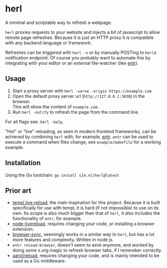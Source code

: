 # herl

A minimal and scriptable way to refresh a webpage.

`herl` proxies requests to your website and injects a bit of javascript to
allow remote page refreshes. Because it is just an HTTP proxy it is compatible
with any backend language or framework.

Refreshes can be triggered with `herl -n` or by manually POSTing to `herl`s
notification endpoint. Of course you probably want to automate this by
integrating with your editor or an external file-watcher (like [entr][1]).

<!-- video example, herl only -->

<!-- video example, herl with entr -->

## Usage

 1. Start a proxy server with `herl -serve -origin https://example.com`.
 1. Open the default proxy server url (`http://127.0.0.1:3030`) in the browser.<br>
    This will show the content of `example.com`.
 1. Run `herl -notify` to refresh the page from the command line.

For all flags see: `herl -help`.

"Hot" or "live" reloading, as seen in modern frontend frameworks, can be
achieved by combining `herl` with, for example, [entr][1]. `entr` can be used
to execute a command when files change, see `example/makefile` for a working
example.

## Installation

Using the Go toolchain: `go install s14.nl/herl@latest`

<!-- It's in the AUR as `herl`, so for example `yay -S herl` -->

<!-- Or download a binaries from the -->
<!-- [github releases page](https://github.com/SimonMTS/herl/releases). -->

## Prior art

 * [templ live-reload](https://templ.guide/commands-and-tools/live-reload/),
   the main inspiration for this project. Because it is built specifically for
   use with templ, it is hard (if not impossible) to use on its own. Its scope
   is also much bigger than that of `herl`, it also includes the
   functionality of `entr`, for example.
 * [node-livereload](https://github.com/napcs/node-livereload), requires
   changing your code, or installing a browser extension.
 * [browser-sync](https://browsersync.io/), seemingly works in a similar way to
   `herl`, but has a lot more features and complexity. Written in node js.
 * `entr reload-browser`, doesn't seem to exist anymore, and worked by doing
   some x.org magic to refresh browser tabs, if I remember correctly.
 * [aarol/reload](https://github.com/aarol/reload), requires changing your
   code, and is mainly intended to be used as a Go middleware.


[1]: https://github.com/eradman/entr
